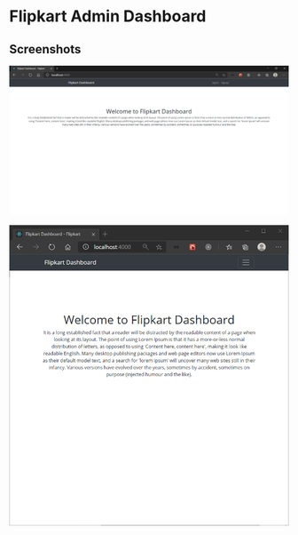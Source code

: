 # Flipkart Admin Dashboard

## Screenshots

![dashboard](docs\images\flipkart-dashboard.png)

![dashboard-small](docs\images\flipkart-dashboard-small.png)
